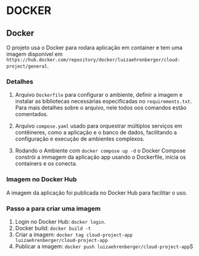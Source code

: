 # DOCKER 

## Docker
O projeto usa o Docker para rodara aplicação em container e tem uma imagem disponível em `https://hub.docker.com/repository/docker/luizaehrenberger/cloud-project/general`.

### **Detalhes**
1. Arquivo `Dockerfile` para configurar o ambiente, definir a imagem e instalar as bibliotecas necessárias especificadas no `requirements.txt`.
Para mais detalhes sobre o arquivo, nele todos oos comandos estão comentados.

2. Arquivo `compose.yaml` usado para orquestrar múltiplos serviços em contêineres, como a aplicação e o banco de dados, facilitando a configuração e execução de ambientes complexos. 

3. Rodando o Ambiente com  `docker compose up -d` o Docker Compose constrói a immagem da aplicação app usando o Dockerfile, inicia os containers e os conecta.

### **Imagem no Docker Hub**
A imagem da aplicação foi publicada no Docker Hub para facilitar o uso.

### **Passo a para criar uma imagem**
1. Login no Docker Hub: `docker login`.
2. Docker build: `docker build -t`
3. Criar a imagem: `docker tag cloud-project-app luizaehrenberger/cloud-project-app`
4. Publicar a imagem: `docker push luizaehrenberger/cloud-project-app`S